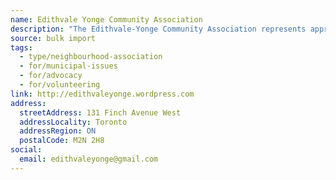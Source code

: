 ```yaml
---
name: Edithvale Yonge Community Association
description: "The Edithvale-Yonge Community Association represents approximately 750 households between Finch Avenue West to Horsham Avenue, Senlac Road to Beecroft Road. Our mission is to provide a collective voice to preserve and protect the residential community represented by our Association."
source: bulk import
tags:
  - type/neighbourhood-association
  - for/municipal-issues
  - for/advocacy
  - for/volunteering
link: http://edithvaleyonge.wordpress.com
address:
  streetAddress: 131 Finch Avenue West
  addressLocality: Toronto
  addressRegion: ON
  postalCode: M2N 2H8
social:
  email: edithvaleyonge@gmail.com
---
```


<!-- Community added via bulk import -->
